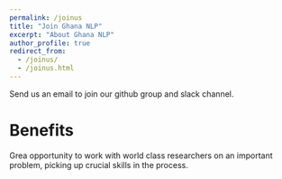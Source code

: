 ```yaml
---
permalink: /joinus
title: "Join Ghana NLP"
excerpt: "About Ghana NLP"
author_profile: true
redirect_from: 
  - /joinus/
  - /joinus.html
---
```


Send us an email to join our github group and slack channel.

Benefits
======
Grea opportunity to work with world class researchers on an important problem, picking up crucial skills in the process.
